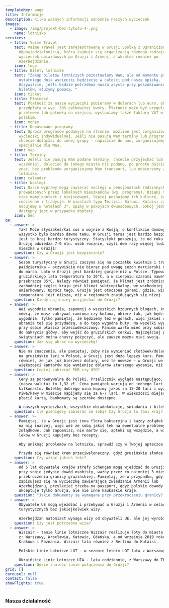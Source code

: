 ```yaml
---
templateKey: page
title: Informacje
description: Kilka ważnych informacji odnośnie naszych wycieczek
images:
  - image: /img/projekt-bez-tytułu-4-.png
    name: lotnisko
services:
  - title: Vaime Travel
    text: Vaime Travel jest zarejestrowaną w Gruzji Spółką z Ograniczoną
      Odpowiedzialnością, która zajmuje się organizacją różnego rodzaju
      wycieczek obiazdowych po Gruzji i Armeni, a wkrótce również po
      Azerbejdżanie.
    icon: logo
  - title: Bilety lotnicze
    text: "Zakup biletów lotniczych pozostawiamy Wam, ale od momentu przylotu aż do
      ostatniego dnia wycieczki będziecie w całości pod naszą opieką.
      Oczywiście, jeśli będzie potrzebna nasza asysta przy poszukiwaniu i kupnie
      biletów, służymy pomocą. "
    icon: ticket
  - title: Płatność
    text: Płatność za nasze wycieczki pobieramy w dolarach lub euro, obowiązuje
      przedpłata w wys. 30% całkowitej kwoty. Płatność może być uregulowana
      przelewem lub gotowką na miejscu, wystawiamy także faktury VAT w j.
      polskim.
    icon: money
  - title: Dopasowane programy
    text: Oprócz programów podanych na stronie, możliwe jest zorganizowanie
      wycieczki indywidualnej. Jeśli nie pasują Wam terminy lub program, nie
      chcecie dołączać do innej grupy - napiszcie do nas, zorganizujemy coś
      specjalnie dla Was.
    icon: map
  - title: Terminy
    text: Jeżeli nie pasują Wam podane terminy, chcecie przyjechać lub wyjechać
      wcześniej, dolecieć do innego miasta niż podane, po prostu dajcie nam
      znać, bez problemów zorganizujemy Wam transport, lub odbierzemy z
      lotniska.
    icon: calendar
  - title: Noclegi
    text: Nasze wyprawy mogą zawierać noclegi w pensjonatach rodzinnych,
      prowadzonych przez lokalnych mieszkańców (wg. programu). Dzięki temu, cały
      czas mamy kontakt z miejscowymi, lepiej poznajemy ich kulturę, życie
      codzienne i tradycje. W miastach typu Tbilisi, Batumi, Kutaisi zazwyczaj
      nocujemy w hotelach 3*. Śpimy w pokojach dwuosobowych, pokój jednoosobowy
      dostępny jest w przypadku dopłaty.
    icon: bed
qa:
  - answer: >
      Tak! Może słyszałeś/łaś coś o wojnie z Rosją, o konflikcie domowym, ale to
      wszystko było bardzo dawno temu. W Gruzji teraz jest bardzo bezpiecznie i
      jest to kraj bardzo turystyczny. Statystyki pokazują, że od roku 2017
      Gruzję odwiedza 7-9 mln. osób rocznie, czyli dwa razy więcej ludzi, niż
      mieszka w Gruzji! 
    question: Czy w Gruzji jest bezpiecznie?
  - answer: >
      Sezon turystyczny w Gruzji zaczyna się na początku kwietnia i trwa do
      października – oczywiście nie biorąc pod uwagę sezon narciarski od grudnia
      do marca. Lato w Gruzji jest bardziej gorące niż w Polsce. Typowa dla
      gruzińskiego lata temperatura to 30°C, a w sierpniu czasami nawet
      przekracza 35°C. Należy również pamiętać, że klimat jest zróżnicowany – w
      zachodniej części kraju jest klimat subtropikalny, we wschodniej suchy i
      umiarkowany. Oprócz tego, Gruzja jest otoczona górami, gdzie, wiadomo
      temperatura jest niższa, niż w regionach znajdujących się niżej.
    question: Kiedy najlepiej przyjechać do Gruzji?
  - answer: >
      Weź wygodnie ubrania, zapomnij o wszystkich bzdurnych blogach, które
      mówią, że masz zakrywać ramiona czy kolana, ubierz tak, jak będzie Ci
      wygodnie. Tylko pamiętaj, że będziemy też w górach, więc jakieś ciepłe
      ubrania też się przydadzą, a do tego wygodne buty. Na wszelki wypadek miej
      przy sobie płaszcz przeciwdeszczowy. Paniom warto mieć przy sobie chustę
      do nakrycia główy, aby wejść do gruzińskich cerkwi. Najczęściej przy
      świątyniach można chusty pożyczyć, ale zawsze można mieć swoją.
    question: Jak się ubrać na wycieczkę?
  - answer: >
      Nie ma znaczenia, ale pamiętaj, żeby nie wymieniać złotówek/dolarów/euro
      na gruzińskie lari w Polsce, w Gruzji jest dużo lepszy kurs. Pamiętaj
      również, że jak już bierzesz dolary, weź te nowsze – w Gruzji we
      większości kantorów nie wymienisz dolarów starszego wydania, niż rok 2011.
    question: Lepiej zabierać EUR czy USD?
  - answer: >
      Ceny są porównywalne do Polski. Przelicznik wygląda następująco, 1 lari
      (nasza waluta) to 1,32 zł. Cena pamiątek wariują od jednego lari do
      kilkunastu. Butelkę dobrego wina kupimy jakoś za 15-20 lari i wyżej.
      Piwa/kawy w mieście napijemy się za 6-7 lari. W większości miejsc można
      płacić kartą, bankomaty są szeroko dostępne. 

      W naszych wycieczkach, wszystkie obiadokolacje, śniadania i bilety wstępu do wszystkich obiektów zwiedzania są wliczone w cenę.
    question: Ile pieniędzy zabierać ze sobą? Czy Gruzja to tani kraj?
  - answer: >-
      Pamiętaj, że w Gruzji jest inna flora bakteryjna i każdy żołądek reaguje
      na nią inaczej, więc weź ze sobą jakiś lek na ewentualne problemy
      żołądkowe. Jak zapomnisz, nie martw się, apteki są wszędzie, a większość
      leków w Gruzji kupujemy bez recepty. 

      Aby uniknąć problemów na lotnisku, sprawdź czy w Twojej apteczce nie ma leków, zawierających kodeinę. Kodeina jest zaliczana w Gruzji do środków narkotycznych i jej wwóz do kraju, w dowolnej postaci, jest zakazany.

      Przyda się również krem przeciwsłoneczny, gdyż gruzińskie słońce czasem bywa za ostre, i nie tylko na plaży.
    question: Czy wziąć jakieś leki?
  - answer: >
      Od 5 lat obywatele krajów strefy Schengen mogą wjeżdżać do Gruzji mając
      przy sobie jedynie dowód osobisty, ważny przez co najmniej 3 mies. od daty
      przekroczenia granicy gruzińskiej. Pamiętaj, że w przypadku, gdy
      zapisujesz się na wycieczkę zawierającą zwiedzanie Armenii lub
      Azerbejdżanu, przylecieć trzeba na paszport, gdyż polskie dowody osobiste
      akceptuje tylko Gruzja, ale nie inne kaukaskie kraje. 
    question: "Jakie dokumenty są wymagane przy przekroczeniu granicy? "
  - answer: >-
      Obywatele UE mogą wjeżdżać i przebywać w Gruzji i Armenii w celach
      turystycznych bez jakiejkolwiek wizy. 

      Azerbejdżan natomiast wynaga wizy od obywateli UE, ale jej wyrobienie jest bardzo proste. Wniosek o azerską wizę składa się przez Internet, płaci się przelewem, elektroniczną wizę dostaje się na e-mail. Przy przekroczeniu granicy azerskiej należy mieć przy sobie paszport i wydrukowaną e-wizę. Koszt azerskiej wizy wynosi 24$.
    question: Czy jest potrzebna wiza?
  - answer: >
      Wizzair - tanie linie lotniczne Wizzair realizuje loty do miasta Kutaisi
      z: Warszawy, Wrocławia, Katowic, Gdańska, a od września 2019 roku już z
      Krakowa i Poznania. Wizzair lata również z Berlina do Kutaisi. 

      Polskie Linie Lotnicze LOT - w sezonie letnim LOT lata z Warszawy do Tbilisi prawie codziennie! 

      Ukraińskie Linie Lotnicze UIA - lata codziennie, z Warszawy do Tbilisi z przesiadką w Kijowie. Loty Ukraińskich Linii Lotniczych można znaleźć również z Krakowa do Tbilisi. 
    question: Gdzie znaleźć tanie połączenia do Gruzji?
grid: []
carousel: null
contact: false
showFlights: true
---
```

### **Nasza działalność**
